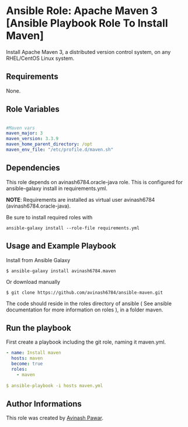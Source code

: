 # Ansible Role: Apache Maven 3 [Ansible Playbook Role To Install Maven]

Install Apache Maven 3, a distributed version control system, on any RHEL/CentOS Linux system.

## Requirements

None.

## Role Variables
```yml

#Maven vars
maven_major: 3
maven_version: 3.3.9
maven_home_parent_directory: /opt
maven_env_file: "/etc/profile.d/maven.sh"

```

## Dependencies

This role depends on avinash6784.oracle-java role. This is configured for ansible-galaxy install in requirements.yml.

**NOTE**: Requirements are installed as virtual user avinash6784 (avinash6784.oracle-java).

Be sure to install required roles with
```
ansible-galaxy install --role-file requirements.yml
```

## Usage and Example Playbook

Install from Ansible Galaxy
```
$ ansible-galaxy install avinash6784.maven
```
Or download manually
```
$ git clone https://github.com/avinash6784/ansible-maven.git 
```
The code should reside in the roles directory of ansible ( See ansible documentation for more information on roles ), in a folder maven.

## Run the playbook

First create a playbook including the git role, naming it maven.yml.
```yml
- name: Install maven
  hosts: maven
  become: true
  roles:
    - maven
    
$ ansible-playbook -i hosts maven.yml
```

## Author Informations

This role was created by [Avinash Pawar](http://devopstechie.com).

